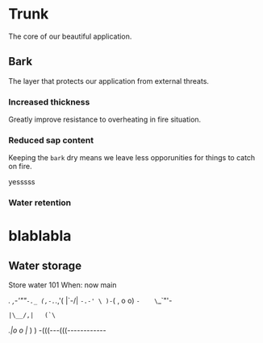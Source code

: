 # Trunk

The core of our beautiful application.


## Bark

The layer that protects our application from external threats.

### Increased thickness

Greatly improve resistance to overheating in fire situation.

### Reduced sap content

Keeping the `bark` dry means we leave less opporunities for things to catch on fire.

yesssss
### Water retention
blablabla
=======

## Water storage

Store water 101
When: now
main

 _._     _,-'""`-._
(,-.`._,'(       |\`-/|
    `-.-' \ )-`( , o o)
          `-    \`_`"'-

    |\__/,|   (`\
  _.|o o  |_   ) )
-(((---(((------------